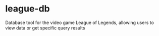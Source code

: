 # league-db
Database tool for the video game League of Legends, allowing users to view data or get specific query results
